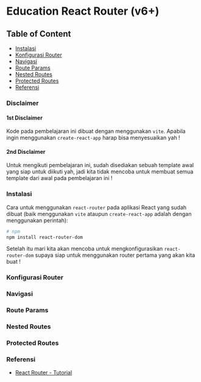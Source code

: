 # Education React Router (v6+)

## Table of Content

- [Instalasi](#instalasi)
- [Konfigurasi Router](#konfigurasi-router)
- [Navigasi](#navigasi)
- [Route Params](#route-params)
- [Nested Routes](#nested-routes)
- [Protected Routes](#protected-routes)
- [Referensi](#referensi)

### Disclaimer

#### 1st Disclaimer

Kode pada pembelajaran ini dibuat dengan menggunakan `vite`. Apabila ingin menggunakan `create-react-app` harap bisa menyesuaikan yah !

#### 2nd Disclaimer

Untuk mengikuti pembelajaran ini, sudah disediakan sebuah template awal yang siap untuk diikuti yah, jadi kita tidak mencoba untuk membuat semua template dari awal pada pembelajaran ini !

### Instalasi

Cara untuk menggunakan `react-router` pada aplikasi React yang sudah dibuat (baik menggunakan `vite` ataupun `create-react-app` adalah dengan menggunakan perintah):

```sh
# npm
npm install react-router-dom
```

Setelah itu mari kita akan mencoba untuk mengkonfigurasikan `react-router-dom` supaya siap untuk menggunakan router pertama yang akan kita buat !

### Konfigurasi Router

### Navigasi

### Route Params

### Nested Routes

### Protected Routes

### Referensi

- [React Router - Tutorial](https://reactrouter.com/en/main/start/tutorial)
